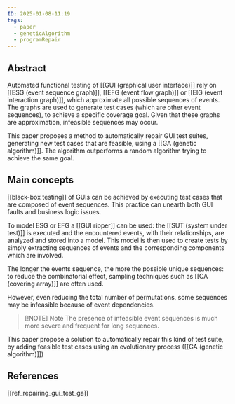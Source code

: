 ```yaml
---
ID: 2025-01-08-11:19
tags:
  - paper
  - geneticAlgorithm
  - programRepair
---
```

## Abstract

Automated functional testing of [[GUI (graphical user interface)]] rely on [[ESG (event sequence graph)]], [[EFG (event flow graph)]] or [[EIG (event interaction graph)]], which approximate all possible sequences of events. The graphs are used to generate test cases (which are other event sequences), to achieve a specific coverage goal. Given that these graphs are approximation, infeasible sequences may occur.

This paper proposes a method to automatically repair GUI test suites, generating new test cases that are feasible, using a [[GA (genetic algorithm)]].
The algorithm outperforms a random algorithm trying to achieve the same goal.


## Main concepts

[[black-box testing]] of GUIs can be achieved by executing test cases that are composed of event sequences. This practice can unearth both GUI faults and business logic issues.

To model ESG or EFG a [[GUI ripper]] can be used: the [[SUT (system under test)]] is executed and the encountered events, with their relationships, are analyzed and stored into a model. This model is then used to create tests by simply extracting sequences of events and the corresponding components which are involved.

The longer the events sequence, the more the possible unique sequences: to reduce the combinatorial effect, sampling techniques such as [[CA (covering array)]] are often used. 

However, even reducing the total number of permutations, some sequences may be infeasible because of event dependencies.

> [!NOTE] Note
The presence of infeasible event sequences is much more severe and frequent for long sequences.

This paper propose a solution to automatically repair this kind of test suite, by adding feasible test cases using an evolutionary process ([[GA (genetic algorithm)]])



## References
[[ref_repairing_gui_test_ga]]